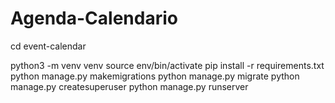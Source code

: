 # Agenda-Calendario

cd event-calendar

python3 -m venv venv
source env/bin/activate
pip install -r requirements.txt
python manage.py makemigrations
python manage.py migrate
python manage.py createsuperuser
python manage.py runserver
